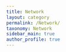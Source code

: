 ```yaml
---
title: Network
layout: category
permalink: /Network/
taxonomy: Network
sidebar_main: true
author_profile: true 
---
```

